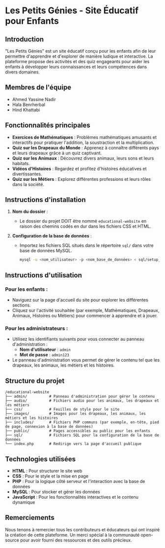# Les Petits Génies - Site Éducatif pour Enfants

## Introduction
"Les Petits Génies" est un site éducatif conçu pour les enfants afin de leur permettre d'apprendre et d'explorer de manière ludique et interactive. La plateforme propose des activités et des quiz engageants pour aider les enfants à développer leurs connaissances et leurs compétences dans divers domaines.

## Membres de l'équipe
- Ahmed Yassine Nadir
- Hala Benrherbal
- Hind Khattabi

## Fonctionnalités principales
- **Exercices de Mathématiques** : Problèmes mathématiques amusants et interactifs pour pratiquer l'addition, la soustraction et la multiplication.
- **Quiz sur les Drapeaux du Monde** : Apprenez à connaître différents pays et leurs drapeaux grâce à un quiz captivant.
- **Quiz sur les Animaux** : Découvrez divers animaux, leurs sons et leurs habitats.
- **Vidéos d'Histoires** : Regardez et profitez d'histoires éducatives et divertissantes.
- **Quiz sur les Métiers** : Explorez différentes professions et leurs rôles dans la société.

## Instructions d'installation
1. **Nom du dossier** :
   - Le dossier du projet DOIT être nommé `educational-website` en raison des chemins codés en dur dans les fichiers CSS et HTML.

2. **Configuration de la base de données** :
   - Importez les fichiers SQL situés dans le répertoire `sql/` dans votre base de données MySQL.
     ```bash
     mysql -u <nom_utilisateur> -p <nom_base_de_données> < sql/setup_database.sql
     ```

## Instructions d'utilisation
### Pour les enfants :
- Naviguez sur la page d'accueil du site pour explorer les différentes sections.
- Cliquez sur l'activité souhaitée (par exemple, Mathématiques, Drapeaux, Animaux, Histoires ou Métiers) pour commencer à apprendre et à jouer.

### Pour les administrateurs :
- Utilisez les identifiants suivants pour vous connecter au panneau d'administration :
  - **Nom d'utilisateur** : `admin`
  - **Mot de passe** : `admin123`
- Le panneau d'administration vous permet de gérer le contenu tel que les drapeaux, les animaux, les métiers et les histoires.

## Structure du projet
```
/educational-website
├── admin/          # Panneau d'administration pour gérer le contenu
├── audio/          # Fichiers audio pour les animaux, les drapeaux et les métiers
├── css/            # Feuilles de style pour le site
├── images/         # Images pour les drapeaux, les animaux, les métiers et les histoires
├── includes/       # Fichiers PHP communs (par exemple, en-tête, pied de page, connexion à la base de données)
├── public/         # Pages accessibles au public pour les enfants
├── sql/            # Fichiers SQL pour la configuration de la base de données
└── index.php       # Redirige vers la page d'accueil publique
```

## Technologies utilisées
- **HTML** : Pour structurer le site web
- **CSS** : Pour le style et la mise en page
- **PHP** : Pour la logique côté serveur et l'interaction avec la base de données
- **MySQL** : Pour stocker et gérer les données
- **JavaScript** : Pour les fonctionnalités interactives et le contenu dynamique

## Remerciements
Nous tenons à remercier tous les contributeurs et éducateurs qui ont inspiré la création de cette plateforme. Un merci spécial à la communauté open-source pour avoir fourni des ressources et des outils précieux.
